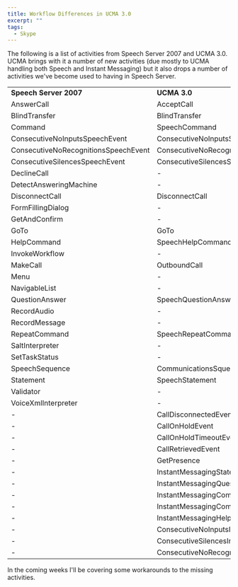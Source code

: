 ```yaml
---
title: Workflow Differences in UCMA 3.0
excerpt: ""
tags:
  - Skype
---
```

The following is a list of activities from Speech Server 2007 and UCMA 3.0. UCMA brings with it a number of new activities (due mostly to UCMA handling both Speech and Instant Messaging) but it also drops a number of activities we've become used to having in Speech Server.
  <table cellspacing="0" cellpadding="0">     <tr>       <td>         <strong>Speech Server 2007</strong>
       </td>        <td>         <strong>UCMA 3.0</strong>
       </td>     </tr>      <tr>       <td>         AnswerCall
       </td>        <td>         AcceptCall
       </td>     </tr>      <tr>       <td>         BlindTransfer
       </td>        <td>         BlindTransfer
       </td>     </tr>      <tr>       <td>         Command
       </td>        <td>         SpeechCommand
       </td>     </tr>      <tr>       <td>         ConsecutiveNoInputsSpeechEvent
       </td>        <td>         ConsecutiveNoInputsSpeechEvent
       </td>     </tr>      <tr>       <td>         ConsecutiveNoRecognitionsSpeechEvent
       </td>        <td>         ConsecutiveNoRecognitionsSpeechEvent
       </td>     </tr>      <tr>       <td>         ConsecutiveSilencesSpeechEvent
       </td>        <td>         ConsecutiveSilencesSpeechEvent
       </td>     </tr>      <tr>       <td>         DeclineCall
       </td>        <td>         -
       </td>     </tr>      <tr>       <td>         DetectAnsweringMachine
       </td>        <td>         -
       </td>     </tr>      <tr>       <td>         DisconnectCall
       </td>        <td>         DisconnectCall
       </td>     </tr>      <tr>       <td>         FormFillingDialog
       </td>        <td>         -
       </td>     </tr>      <tr>       <td>         GetAndConfirm
       </td>        <td>         -
       </td>     </tr>      <tr>       <td>         GoTo
       </td>        <td>         GoTo
       </td>     </tr>      <tr>       <td>         HelpCommand
       </td>        <td>         SpeechHelpCommand
       </td>     </tr>      <tr>       <td>         InvokeWorkflow
       </td>        <td>         -
       </td>     </tr>      <tr>       <td>         MakeCall
       </td>        <td>         OutboundCall
       </td>     </tr>      <tr>       <td>         Menu
       </td>        <td>         -
       </td>     </tr>      <tr>       <td>         NavigableList
       </td>        <td>         -
       </td>     </tr>      <tr>       <td>         QuestionAnswer
       </td>        <td>         SpeechQuestionAnswer
       </td>     </tr>      <tr>       <td>         RecordAudio
       </td>        <td>         -
       </td>     </tr>      <tr>       <td>         RecordMessage
       </td>        <td>         -
       </td>     </tr>      <tr>       <td>         RepeatCommand
       </td>        <td>         SpeechRepeatCommand
       </td>     </tr>      <tr>       <td>         SaltInterpreter
       </td>        <td>         -
       </td>     </tr>      <tr>       <td>         SetTaskStatus
       </td>        <td>         -
       </td>     </tr>      <tr>       <td>         SpeechSequence
       </td>        <td>         CommunicationsSquence
       </td>     </tr>      <tr>       <td>         Statement
       </td>        <td>         SpeechStatement
       </td>     </tr>      <tr>       <td>         Validator
       </td>        <td>         -
       </td>     </tr>      <tr>       <td>         VoiceXmlInterpreter
       </td>        <td>         -
       </td>     </tr>      <tr>       <td>         -
       </td>        <td>         CallDisconnectedEvent
       </td>     </tr>      <tr>       <td>         -
       </td>        <td>         CallOnHoldEvent
       </td>     </tr>      <tr>       <td>         -
       </td>        <td>         CallOnHoldTimeoutEvent
       </td>     </tr>      <tr>       <td>         -
       </td>        <td>         CallRetrievedEvent
       </td>     </tr>      <tr>       <td>         -
       </td>        <td>         GetPresence
       </td>     </tr>      <tr>       <td>         -
       </td>        <td>         InstantMessagingStatement
       </td>     </tr>      <tr>       <td>         -
       </td>        <td>         InstantMessagingQuestioNAnswer
       </td>     </tr>      <tr>       <td>         -
       </td>        <td>         InstantMessagingCommand
       </td>     </tr>      <tr>       <td>         -
       </td>        <td>         InstantMessagingCommand
       </td>     </tr>      <tr>       <td>         -
       </td>        <td>         InstantMessagingHelpCommand
       </td>     </tr>      <tr>       <td>         -
       </td>        <td>         ConsecutiveNoInputsInstantMessageEvent
       </td>     </tr>      <tr>       <td>         -
       </td>        <td>         ConsecutiveSilencesInstantMessagingEvent
       </td>     </tr>      <tr>       <td>         -
       </td>        <td>         ConsecutiveNoRecognitionsInstantMessagingEvent
       </td>     </tr>   </table>  In the coming weeks I'll be covering some workarounds to the missing activities.
<img src="http://gotspeech.net/aggbug.aspx?PostID=11181" width="1" height="1"/>